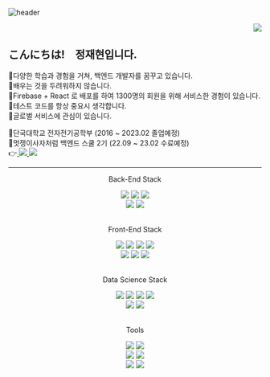 ![header](https://capsule-render.vercel.app/api?type=slice&color=31A8FF&height=200&section=header&text=Hello%20I'm%20JaeHyun&fontSize=50&rotate=13&fontAlign=60&fontAlignY=36)

<div align=right>
<a href="https://hits.seeyoufarm.com"><img src="https://hits.seeyoufarm.com/api/count/incr/badge.svg?url=https%3A%2F%2Fgithub.com%2Fwogus0518&count_bg=%2379C83D&title_bg=%23555555&icon=&icon_color=%23E7E7E7&title=hits&edge_flat=false"/></a>
</div>

## こんにちは!　정재현입니다.

🔸다양한 학습과 경험을 거쳐, 백엔드 개발자를 꿈꾸고 있습니다.      
🔸배우는 것을 두려워하지 않습니다.   
🔸Firebase + React 로 배포를 하여 1300명의 회원을 위해 서비스한 경험이 있습니다.   
🔸테스트 코드를 항상 중요시 생각합니다.   
🔸글로벌 서비스에 관심이 있습니다.   
   
🔹단국대학교 전자전기공학부 (2016 ~ 2023.02 졸업예정)   
🔹멋쟁이사자처럼 백엔드 스쿨 2기 (22.09 ~ 23.02 수료예정)  
👉<a href="https://velog.io/@300mm">
    <img src="https://img.shields.io/badge/Velog-20C997?style=flat&logo=Velog&logoColor=white"/>
</a>
<a href="https://instagram.com/290.0mm">
    <img src="https://img.shields.io/badge/Instagram-E4405F?style=flat&logo=Instagram&logoColor=white"/>
</a>


---

<div align=center>
    <p>Back-End Stack</p>
    <div>
    <img src="https://img.shields.io/badge/Java-FF9A00?style=flat&logoColor=white"/>
    <img src="https://img.shields.io/badge/Spring-6DB33F?style=flat&logo=Spring&logoColor=white"/>
    <img src="https://img.shields.io/badge/Spring Boot-6DB33F?style=flat&logo=Spring Boot&logoColor=white"/>
    </div>
    <div>
    <img src="https://img.shields.io/badge/MySQL-4479A1?style=flat&logo=MySQL&logoColor=white"/>
    <img src="https://img.shields.io/badge/Thymeleaf-005F0F?style=flat&logo=Thymeleaf&logoColor=white"/>
    </div>
</div>
<br/>
<div align=center>
    <p>Front-End Stack</p>
    <div>
    <img src="https://img.shields.io/badge/React-61DAFB?style=flat&logo=React&logoColor=white"/>
    <img src="https://img.shields.io/badge/JavaScript-F7DF1E?style=flat&logo=JavaScript&logoColor=white"/>
    <img src="https://img.shields.io/badge/HTML5-E34F26?style=flat&logo=HTML5&logoColor=white"/>
    <img src="https://img.shields.io/badge/CSS3-1572B6?style=flat&logo=CSS3&logoColor=white"/>
    </div>
    <div>
    <img src="https://img.shields.io/badge/Firebase-FFCA28?style=flat&logo=firebase&logoColor=white"/>
    <img src="https://img.shields.io/badge/Bootstrap-7952B3?style=flat&logo=Bootstrap&logoColor=white"/>
    <img src="https://img.shields.io/badge/MUI-007FFF?style=flat&logo=MUI&logoColor=white"/>
    </div>
</div>
<br/>
<div align=center>
    <p>Data Science Stack</p>
    <div>
    <img src="https://img.shields.io/badge/Python-3776AB?style=flat&logo=Python&logoColor=white"/>
    <img src="https://img.shields.io/badge/NumPy-013243?style=flat&logo=NumPy&logoColor=white"/>
    <img src="https://img.shields.io/badge/pandas-150458?style=flat&logo=pandas&logoColor=white"/>
    <img src="https://img.shields.io/badge/Matplotlib-3152A0?style=flat&logoColor=white"/>
    </div>
    <div>
    <img src="https://img.shields.io/badge/TensorFlow-FF6F00?style=flat&logo=TensorFlow&logoColor=white"/>
    <img src="https://img.shields.io/badge/scikit learn-F7931E?style=flat&logo=scikit learn&logoColor=white"/>
    </div>
</div>
<br/>
<div align=center>
    <p>Tools</p>
    <div>
    <img src="https://img.shields.io/badge/AWS Lambda-FF9900?style=flat&logo=AWS Lambda&logoColor=white"/>
    <img src="https://img.shields.io/badge/Amazon API Gateway-FF4F8B?style=flat&logo=Amazon API Gateway&logoColor=white"/>
    </div>
    <div>
    <img src="https://img.shields.io/badge/AWS Amplify-FF9900?style=flat&logo=AWS Amplify&logoColor=white"/>
    <img src="https://img.shields.io/badge/Amazon EC2-FF9900?style=flat&logo=Amazon EC2&logoColor=white"/>
    </div>
    <div>
    <img src="https://img.shields.io/badge/IntelliJ IDEA-000000?style=flat&logo=IntelliJ IDEA&logoColor=white"/>
    <img src="https://img.shields.io/badge/Visual Studio Code-007ACC?style=flat&logo=Visual Studio Code&logoColor=white"/>
    </div>
</div>
